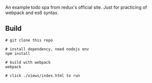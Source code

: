An example todo spa from redux's official site.
Just for practicing of webpack and es6 syntax.

## Build
```
# git clone this repo

# install dependency, need nodejs env
npm install

# build with webpack
webpack

# click ./views/index.html to run
```